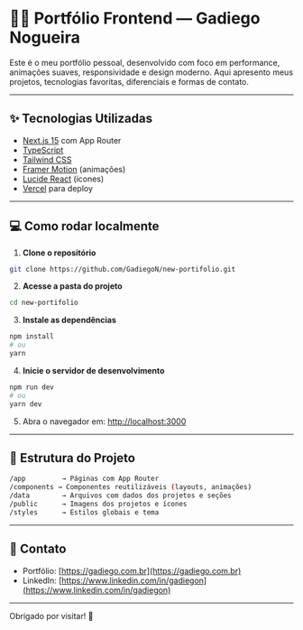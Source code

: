 # 🧑‍💻 Portfólio Frontend — Gadiego Nogueira

Este é o meu portfólio pessoal, desenvolvido com foco em performance, animações suaves, responsividade e design moderno. Aqui apresento meus projetos, tecnologias favoritas, diferenciais e formas de contato.

---

## ✨ Tecnologias Utilizadas

- [Next.js 15](https://nextjs.org/) com App Router
- [TypeScript](https://www.typescriptlang.org/)
- [Tailwind CSS](https://tailwindcss.com/)
- [Framer Motion](https://www.framer.com/motion/) (animações)
- [Lucide React](https://lucide.dev/) (ícones)
- [Vercel](https://vercel.com/) para deploy

---

## 💻 Como rodar localmente

1. **Clone o repositório**

```bash
git clone https://github.com/GadiegoN/new-portifolio.git
```

2. **Acesse a pasta do projeto**

```bash
cd new-portifolio
```

3. **Instale as dependências**

```bash
npm install
# ou
yarn
```

4. **Inicie o servidor de desenvolvimento**

```bash
npm run dev
# ou
yarn dev
```

5. Abra o navegador em: [http://localhost:3000](http://localhost:3000)

---

## 📁 Estrutura do Projeto

```bash
/app         → Páginas com App Router
/components → Componentes reutilizáveis (layouts, animações)
/data        → Arquivos com dados dos projetos e seções
/public      → Imagens dos projetos e ícones
/styles      → Estilos globais e tema
```

---

## 📢 Contato

- Portfólio: [https://gadiego.com.br](https://gadiego.com.br)
- LinkedIn: [https://www.linkedin.com/in/gadiegon](https://www.linkedin.com/in/gadiegon)

---

Obrigado por visitar! 🚀
